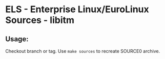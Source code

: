 # ELS - Enterprise Linux/EuroLinux Sources - libitm
 
## Usage:
  Checkout branch or tag. Use `make sources` to recreate  SOURCE0 archive.
